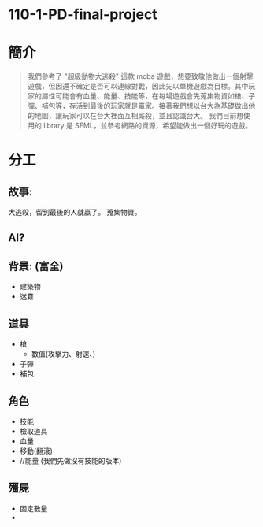 # 110-1-PD-final-project
# 簡介
>我們參考了 "超級動物大逃殺" 這款 moba 遊戲，想要致敬他做出一個射擊遊戲，但因還不確定是否可以連線對戰，因此先以單機遊戲為目標。其中玩家的屬性可能會有血量、能量、技能等，在每場遊戲會先蒐集物資如槍、子彈、補包等，存活到最後的玩家就是贏家。接著我們想以台大為基礎做出他的地圖，讓玩家可以在台大裡面互相廝殺，並且認識台大。
我們目前想使用的 library 是 SFML，並參考網路的資源，希望能做出一個好玩的遊戲。

# 分工
## 故事:

大逃殺，留到最後的人就贏了。
蒐集物資。


## AI?

## 背景: (富全)
- 建築物
- 迷霧

## 道具
- 槍
  - 數值(攻擊力、射速、)
- 子彈
- 補包

## 角色
- 技能
- 檢取道具
- 血量
- 移動(翻滾)
- //能量 (我們先做沒有技能的版本)

## 殭屍
- 固定數量
- 
